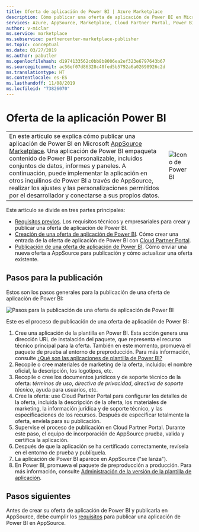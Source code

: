 ```yaml
---
title: Oferta de aplicación de Power BI | Azure Marketplace
description: Cómo publicar una oferta de aplicación de Power BI en Microsoft AppSource Marketplace.
services: Azure, AppSource, Marketplace, Cloud Partner Portal, Power BI
author: v-miclar
ms.service: marketplace
ms.subservice: partnercenter-marketplace-publisher
ms.topic: conceptual
ms.date: 03/27/2019
ms.author: pabutler
ms.openlocfilehash: d1974133562c0bb8b8006ea2ef323e6797643b67
ms.sourcegitcommit: ac56ef07d86328c40fed5b5792a6a02698926c2d
ms.translationtype: HT
ms.contentlocale: es-ES
ms.lasthandoff: 11/08/2019
ms.locfileid: "73826070"
---
```

# <a name="power-bi-app-offer"></a>Oferta de la aplicación Power BI

|              |                                |
|--------------|--------------------------------|
| En este artículo se explica cómo publicar una aplicación de Power BI en Microsoft [AppSource Marketplace](https://appsource.microsoft.com/).  Una aplicación de Power BI empaqueta contenido de Power BI personalizable, incluidos conjuntos de datos, informes y paneles. A continuación, puede implementar la aplicación en otros inquilinos de Power BI a través de AppSource, realizar los ajustes y las personalizaciones permitidos por el desarrollador y conectarse a sus propios datos. | ![Icono de Power BI](./media/powerbi-icon.png) |


Este artículo se divide en tres partes principales:

-   [Requisitos previos](./cpp-prerequisites.md). Los requisitos técnicos y empresariales para crear y publicar una oferta de aplicación de Power BI.
-   [Creación de una oferta de aplicación de Power BI](./cpp-create-offer.md). Cómo crear una entrada de la oferta de aplicación de Power BI con [Cloud Partner Portal](https://cloudpartner.azure.com).
-   [Publicación de una oferta de aplicación de Power BI](./cpp-publish-offer.md). Cómo enviar una nueva oferta a AppSource para publicación y cómo actualizar una oferta existente.


## <a name="publishing-steps"></a>Pasos para la publicación

Estos son los pasos generales para la publicación de una oferta de aplicación de Power BI:

![Pasos para la publicación de una oferta de aplicación de Power BI](media/publishing-steps.png)

Este es el proceso de publicación de una oferta de aplicación de Power BI:

1. Cree una aplicación de la plantilla en Power BI. Esta acción genera una dirección URL de instalación del paquete, que representa el recurso técnico principal para la oferta. También en este momento, promueva el paquete de prueba al entorno de preproducción. Para más información, consulte [¿Qué son las aplicaciones de plantilla de Power BI?](https://docs.microsoft.com/power-bi/service-template-apps-overview) 
2. Recopile o cree materiales de marketing de la oferta, incluido: el nombre oficial, la descripción, los logotipos, etc. 
3. Recopile o cree los documentos jurídicos y de soporte técnico de la oferta: *términos de uso*, *directiva de privacidad*, *directiva de soporte técnico*, ayuda para usuarios, etc.
4. Cree la oferta: use Cloud Partner Portal para configurar los detalles de la oferta, incluida la descripción de la oferta, los materiales de marketing, la información jurídica y de soporte técnico, y las especificaciones de los recursos.  Después de especificar totalmente la oferta, envíela para su publicación.
5. Supervise el proceso de publicación en Cloud Partner Portal.  Durante este paso, el equipo de incorporación de AppSource prueba, valida y certifica la aplicación. 
6. Después de que la aplicación se ha certificado correctamente, revísela en el entorno de prueba y publíquela. 
7. La aplicación de Power BI aparece en AppSource ("se lanza").
8. En Power BI, promueva el paquete de preproducción a producción. Para más información, consulte [Administración de la versión de la plantilla de aplicación](https://docs.microsoft.com/power-bi/service-template-apps-create#manage-the-template-app-release).


## <a name="next-steps"></a>Pasos siguientes

Antes de crear su oferta de aplicación de Power BI y publicarla en AppSource, debe cumplir los [requisitos](./cpp-prerequisites.md) para publicar una aplicación de Power BI en AppSource.
